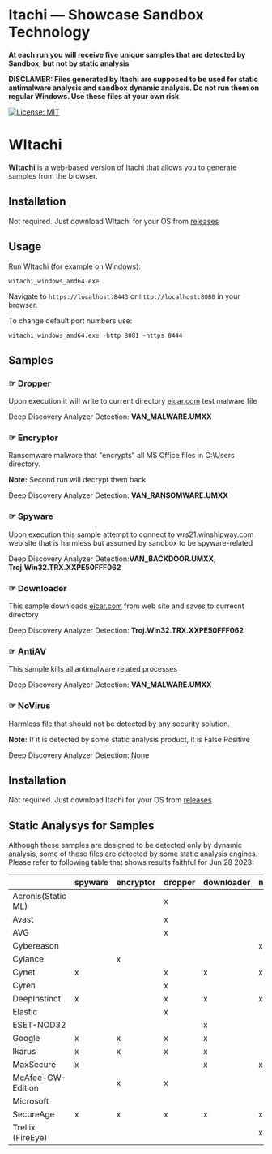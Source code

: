 # Itachi &mdash; Showcase Sandbox Technology

**At each run you will receive five unique samples that are detected by Sandbox, but not by static analysis**

**DISCLAMER: Files generated by Itachi are supposed to be used for static antimalware analysis and sandbox dynamic analysis. Do not run them on regular Windows. Use these files at your own risk**

[![License: MIT](https://img.shields.io/badge/License-MIT-yellow.svg)](https://opensource.org/licenses/MIT)

# WItachi

**WItachi** is a web-based version of Itachi that allows you to generate samples from the browser.

## Installation

Not required. Just download WItachi for your OS from [releases](https://github.com/mpkondrashin/itachi/releases)   

## Usage

Run WItachi (for example on Windows):

```
witachi_windows_amd64.exe
``` 

Navigate to `https://localhost:8443` or `http://localhost:8080` in your browser.

To change default port numbers use:

```
witachi_windows_amd64.exe -http 8081 -https 8444
```


## Samples

### &#x261E; Dropper

Upon execution it will write to current directory [eicar.com](https://www.eicar.com/download-anti-malware-testfile/) test malware file

Deep Discovery Analyzer Detection: **VAN_MALWARE.UMXX**

### &#x261E; Encryptor

Ransomware malware that "encrypts" all MS Office files in C:\Users directory.

**Note:** Second run will decrypt them back

Deep Discovery Analyzer Detection: **VAN_RANSOMWARE.UMXX**

### &#x261E; Spyware

Upon execution this sample attempt to connect to wrs21.winshipway.com web site that is harmless but assumed by sandbox to be spyware-related

Deep Discovery Analyzer Detection:**VAN_BACKDOOR.UMXX, Troj.Win32.TRX.XXPE50FFF062**

### &#x261E; Downloader

This sample downloads [eicar.com](https://www.eicar.com/download-anti-malware-testfile/) from web site and saves to currecnt directory

Deep Discovery Analyzer Detection: **Troj.Win32.TRX.XXPE50FFF062**

### &#x261E; AntiAV

This sample kills all antimalware related processes

Deep Discovery Analyzer Detection: **VAN_MALWARE.UMXX**

### &#x261E; NoVirus

Harmless file that should not be detected by any security solution.

**Note:** If it is detected by some static analysis product, it is False Positive

Deep Discovery Analyzer Detection: None

## Installation
Not required. Just download Itachi for your OS from [releases](https://github.com/mpkondrashin/itachi/releases) 

## Static Analysys for Samples

Although these samples are designed to be detected only by dynamic analysis, some of these files are detected by some static analysis engines. Please refer to following table that shows results faithful for Jun 28 2023:

|                   | spyware | encryptor | dropper | downloader | novirus | antiav | 
| ----------------- | ------- | --------- | ------- | ---------- | ------- | ------ | 
| Acronis(Static ML)|         |           | x       |            |         |        | 
| Avast             |         |           | x       |            |         |        | 
| AVG               |         |           | x       |            |         |        | 
| Cybereason        |         |           |         |            | x       |        | 
| Cylance           |         | x         |         |            |         |        | 
| Cynet             | x       |           | x       | x          | x       | x      | 
| Cyren             |         |           | x       |            |         |        | 
| DeepInstinct      | x       |           | x       | x          | x       | x      | 
| Elastic           |         |           | x       |            |         |        |
| ESET-NOD32        |         |           |         | x          |         |        |
| Google            | x       | x         | x       | x          |         |        | 
| Ikarus            | x       | x         | x       | x          |         |        | 
| MaxSecure         | x       |           |         | x          | x       | x      |
| McAfee-GW-Edition |         | x         | x       |            |         | x      |
| Microsoft         |         |           |         |            |         |        |        
| SecureAge         | x       | x         | x       | x          | x       | x      |
| Trellix (FireEye) |         |           |         |            | x       |        |
